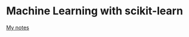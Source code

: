 # Machine Learning with scikit-learn 
[My notes](https://imnotannamaria.notion.site/ML-scikit-learn-59edafc8f04a48f889333bc35bb1e66a?pvs=4)
